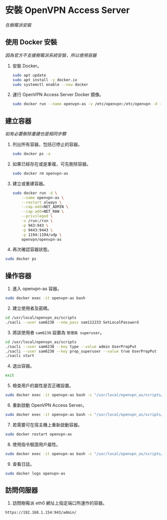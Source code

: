 # 安裝 OpenVPN Access Server

_在樹莓派安裝_

## 使用 Docker 安裝

_因為官方不支援樹莓派系統安裝，所以使用容器_

1. 安裝 Docker。

    ```bash
    sudo apt update
    sudo apt install -y docker.io
    sudo systemctl enable --now docker
    ```

2. 運行 OpenVPN Access Server Docker 鏡像。

    ```bash
    sudo docker run --name openvpn-as -v /etc/openvpn:/etc/openvpn -d -p 943:943 -p 9443:9443 -p 1194:1194/udp openvpn/openvpn-as
    ```

## 建立容器

_如有必要刪除重建也是相同步驟_

1. 列出所有容器，包括已停止的容器。

    ```bash
    sudo docker ps -a
    ```

2. 如果已經存在或是重複，可先刪除容器。

    ```bash
    sudo docker rm openvpn-as
    ```

3. 建立或重建容器。

    ```bash
    sudo docker run -d \
        --name openvpn-as \
        --restart always \
        --cap-add=NET_ADMIN \
        --cap-add=NET_RAW \
        --privileged \
        -v /run:/run \
        -p 943:943 \
        -p 9443:9443 \
        -p 1194:1194/udp \
        openvpn/openvpn-as
    ```

4. 再次確認容器狀態。

```bash
sudo docker ps
```

## 操作容器

1. 進入 openvpn-as 容器。

```bash
sudo docker exec -it openvpn-as bash
```

2. 建立使用者及密碼。

```bash
cd /usr/local/openvpn_as/scripts
./sacli --user sam6238 --new_pass sam112233 SetLocalPassword
```

3. 將該使用者 `sam6238` 設置為 `管理員 superuser`。

```bash
cd /usr/local/openvpn_as/scripts
./sacli --user sam6238 --key type --value admin UserPropPut
./sacli --user sam6238 --key prop_superuser --value true UserPropPut
./sacli start
```

4. 退出容器。

```bash
exit
```

5. 檢查用戶的屬性是否正確設置。

```bash
sudo docker exec -it openvpn-as bash -c "/usr/local/openvpn_as/scripts/sacli --user sam6238 UserPropGet"
```

6. 重新啟動 OpenVPN Access Server。

```bash
sudo docker exec -it openvpn-as bash -c "/usr/local/openvpn_as/scripts/sacli start"
```

7. 若需要可在宿主機上重新啟動容器。

```bash
sudo docker restart openvpn-as
```

8. 使用指令驗證用戶屬性。

```bash
sudo docker exec -it openvpn-as bash -c "/usr/local/openvpn_as/scripts/sacli --user sam6238 UserPropGet"
```

9. 查看日誌。

```bash
sudo docker logs openvpn-as
```

## 訪問伺服器

1. 訪問樹莓派 eth0 網址上指定端口所運作的容器。

```bash
https://192.168.1.154:943/admin/
```
